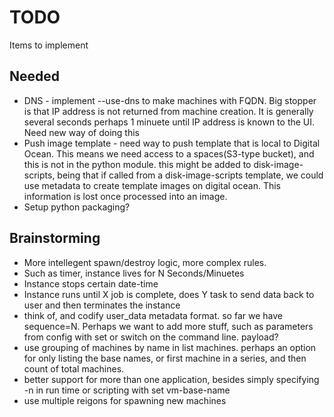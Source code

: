 TODO
====

Items to implement

Needed
------
* DNS - implement --use-dns to make machines with FQDN. Big stopper is that IP
address is not returned from machine creation. It is generally several seconds
perhaps 1 minuete until IP address is known to the UI. Need new way of doing this
* Push image template - need way to push template that is local to Digital Ocean. This
means we need access to a spaces(S3-type bucket), and this is not in the python
module. this might be added to disk-image-scripts, being that if called from
a disk-image-scripts template, we could use metadata to create template images
on digital ocean. This information is lost once processed into an image.
* Setup python packaging?

Brainstorming
-----
* More intellegent spawn/destroy logic, more complex rules.
* Such as timer, instance lives for N Seconds/Minuetes
* Instance stops certain date-time
* Instance runs until X job is complete, does Y task to send data back to user
and then terminates the instance
* think of, and codify user_data metadata format. so far we have sequence=N.
Perhaps we want to add more stuff, such as parameters from config with set
or switch on the command line. payload?
* use grouping of machines by name in list machines. perhaps an option for only
listing the base names, or first machine in a series, and then count of total
machines.
* better support for more than one application, besides simply specifying -n
in run time or scripting with set vm-base-name
* use multiple reigons for spawning new machines
